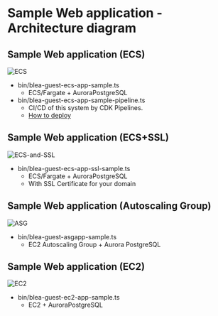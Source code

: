 # Sample Web application - Architecture diagram

## Sample Web application (ECS)

![ECS](../../doc/images/BLEA-GuestSampleWebECS.png)

- bin/blea-guest-ecs-app-sample.ts
  - ECS/Fargate + AuroraPostgreSQL
- bin/blea-guest-ecs-app-sample-pipeline.ts
  - CI/CD of this system by CDK Pipelines.
  - [How to deploy](../../doc/PipelineDeployment.md)

## Sample Web application (ECS+SSL)

![ECS-and-SSL](../../doc/images/BLEA-GuestSampleWebECSSSL.png)

- bin/blea-guest-ecs-app-ssl-sample.ts
  - ECS/Fargate + AuroraPostgreSQL
  - With SSL Certificate for your domain

## Sample Web application (Autoscaling Group)

![ASG](../../doc/images/BLEA-GuestSampleWebASG.png)

- bin/blea-guest-asgapp-sample.ts
  - EC2 Autoscaling Group + Aurora PostgreSQL

## Sample Web application (EC2)

![EC2](../../doc/images/BLEA-GuestSampleWebEC2.png)

- bin/blea-guest-ec2-app-sample.ts
  - EC2 + AuroraPostgreSQL
